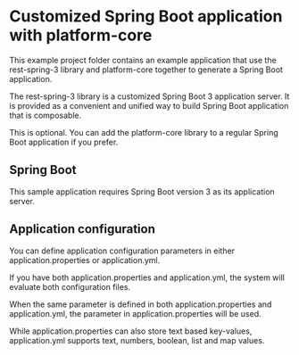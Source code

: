 # Customized Spring Boot application with platform-core

This example project folder contains an example application that use the rest-spring-3 library and platform-core
together to generate a Spring Boot application.

The rest-spring-3 library is a customized Spring Boot 3 application server. It is provided as a convenient and unified
way to build Spring Boot application that is composable. 

This is optional. You can add the platform-core library to a regular Spring Boot application if you prefer.

## Spring Boot

This sample application requires Spring Boot version 3 as its application server.

## Application configuration

You can define application configuration parameters in either application.properties or application.yml.

If you have both application.properties and application.yml, the system will evaluate both configuration files.

When the same parameter is defined in both application.properties and application.yml, the parameter in
application.properties will be used.

While application.properties can also store text based key-values, application.yml supports text, numbers, boolean,
list and map values.
